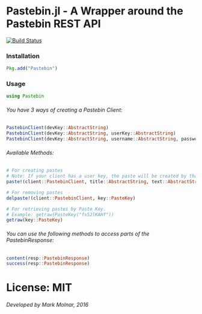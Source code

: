 # Pastebin.jl - A Wrapper around the Pastebin REST API

[![Build Status](https://travis-ci.org/molnarmark/Pastebin.jl.svg?branch=master)](https://travis-ci.org/molnarmark/Pastebin.jl)

### Installation

```Julia
Pkg.add("Pastebin")
```
### Usage

```Julia
using Pastebin
```

###### You have 3 ways of creating a Pastebin Client:

```Julia
PastebinClient(devKey::AbstractString)
PastebinClient(devKey::AbstractString, userKey::AbstractString)
PastebinClient(devKey::AbstractString, username::AbstractString, password::AbstractString)
```

###### Available Methods:
```Julia
# For creating pastes
# Note: If your client has a user key, the paste will be created by that user.
paste!(client::PastebinClient, title::AbstractString, text::AbstractString, expiration::Expiration, access::Access)

# For removing pastes
delpaste!(client::PastebinClient, key::PasteKey)

# For retrieving pastes by Paste Key.
# Example: getraw(PasteKey("fs52lKAHf"))
getraw(key::PasteKey)
```
###### You can use the following methods to access parts of the PastebinResponse:
```Julia
content(resp::PastebinResponse)
success(resp::PastebinResponse)
```

# License: MIT
###### Developed by Mark Molnar, 2016
